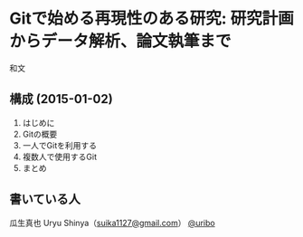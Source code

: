 # Gitで始める再現性のある研究: 研究計画からデータ解析、論文執筆まで

和文

## 構成 (2015-01-02)

1. はじめに
2. Gitの概要
3. 一人でGitを利用する
4. 複数人で使用するGit
5. まとめ

## 書いている人

瓜生真也 Uryu Shinya（suika1127@gmail.com） [@uribo](https://github.com/uribo)